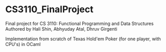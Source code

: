 # CS3110_FinalProject

Final project for CS 3110: Functional Programming and Data Structures
Authored by Hali Shin, Abhyuday Atal, Dhruv Girgenti

Implementation from scratch of Texas Hold'em Poker (for one player, with CPU's) in OCaml
